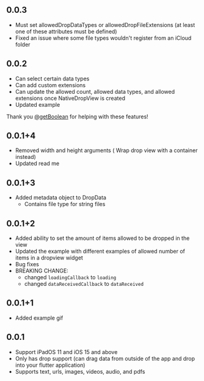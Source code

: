 ## 0.0.3
* Must set allowedDropDataTypes or allowedDropFileExtensions (at least one of these attributes must be defined)
* Fixed an issue where some file types wouldn't register from an iCloud folder

## 0.0.2
* Can select certain data types
* Can add custom extensions
* Can update the allowed count, allowed data types, and allowed extensions once NativeDropView is created
* Updated example

Thank you [@getBoolean](https://github.com/getBoolean) for helping with these features!
## 0.0.1+4
* Removed width and height arguments ( Wrap drop view with a container instead)
* Updated read me
## 0.0.1+3
* Added metadata object to DropData
    - Contains file type for string files

## 0.0.1+2

* Added ability to set the amount of items allowed to be dropped in the view
* Updated the example with different examples of allowed number of items in a dropview widget
* Bug fixes
* BREAKING CHANGE: 
    - changed `loadingCallback` to `loading`
    - changed `dataReceivedCallback` to `dataReceived`

## 0.0.1+1

* Added example gif

## 0.0.1

* Support iPadOS 11 and iOS 15 and above
* Only has drop support (can drag data from outside of the app and drop into your flutter application)
* Supports text, urls, images, videos, audio, and pdfs
